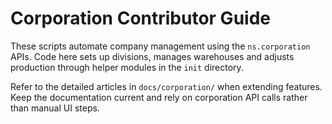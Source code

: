 # Corporation Contributor Guide

These scripts automate company management using the `ns.corporation` APIs. Code here sets up divisions, manages warehouses and adjusts production through helper modules in the `init` directory.

Refer to the detailed articles in `docs/corporation/` when extending features. Keep the documentation current and rely on corporation API calls rather than manual UI steps.

